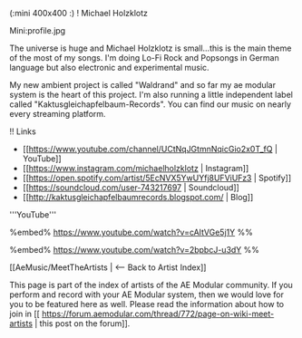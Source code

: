 (:mini 400x400 :)
! Michael Holzklotz

Mini:profile.jpg

The universe is huge and Michael Holzklotz is small...this is the main theme of the most of my songs.
I'm doing Lo-Fi Rock and Popsongs in German language but also electronic and experimental music.

My new ambient project is called "Waldrand" and so far my ae modular system is the heart of this project.
I'm also running a little independent label called "Kaktusgleichapfelbaum-Records". You can find our music on nearly every streaming platform.

!! Links

* [[https://www.youtube.com/channel/UCtNqJGtmnNqicGio2x0T_fQ | YouTube]]
* [[https://www.instagram.com/michaelholzklotz | Instagram]]
* [[https://open.spotify.com/artist/5EcNVX5YwUYfj8UFViUFz3 | Spotify]]
* [[https://soundcloud.com/user-743217697 | Soundcloud]]
* [[http://kaktusgleichapfelbaumrecords.blogspot.com/ | Blog]]


'''YouTube''' 

%embed% https://www.youtube.com/watch?v=cAItVGe5j1Y %%

%embed% https://www.youtube.com/watch?v=2bpbcJ-u3dY %%

[[AeMusic/MeetTheArtists | <-- Back to Artist Index]]

This page is part of the index of artists of the AE Modular community. If you perform and record with your AE Modular system, then we would love for you to be featured here as well. Please read the information about how to join in [[ https://forum.aemodular.com/thread/772/page-on-wiki-meet-artists | this post on the forum]].